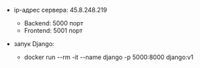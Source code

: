 - ip-адрес сервера: 45.8.248.219
    - Backend: 5000 порт
    - Frontend: 5001 порт

- запук Django:
    - docker run --rm -it --name django -p 5000:8000 django:v1
